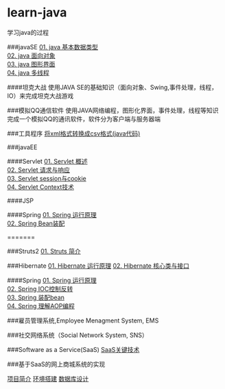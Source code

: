 # learn-java
学习java的过程

###javaSE
[01. java 基本数据类型](javaSE/java_数据类型.md)  
[02. java 面向对象](javaSE/java_面向对象.md)  
[03. java 图形界面](javaSE/java_图形界面.md)  
[04. java 多线程](javaSE/java_多线程.md)  

####坦克大战
使用JAVA SE的基础知识（面向对象、Swing,事件处理，线程，IO）来完成坦克大战游戏


###模拟QQ通信软件
使用JAVA网络编程，图形化界面，事件处理，线程等知识完成一个模拟QQ的通讯软件，软件分为客户端与服务器端

###工具程序
[将xml格式转换成csv格式(java代码)](utils/xml_convert_csv/)


###javaEE

####Servlet
[01. Servlet 概述](javaEE/servlet/servlet.md)  
[02. Servlet 请求与响应](javaEE/servlet/servlet_Request_and_Response.md)  
[03. Servlet session与cookie](javaEE/servlet/Servlet_Session_and_Cookie.md)  
[04. Servlet Context技术](javaEE/servlet/ServletContext.md)

####JSP



####Spring
[01. Spring 运行原理](javaEE/spring/spring简介.md)  
[02. Spring Bean装配](javaEE/spring/装配Bean.md) 

 
=======



###Struts2
[01. Struts 简介](javaEE/struts/Struts2简介.md) 


###Hibernate
[01. Hibernate 运行原理](javaEE/hibernate/Hibernate简介.md) 
[02. Hibernate 核心类与接口](javaEE/hibernate/Hibernate核心类与接口.md)
 

####Spring
[01. Spring 运行原理](javaEE/spring/spring简介.md)  
[02. Spring IOC控制反转](javaEE/spring/IOC控制反转.md)  
[03. Spring 装配bean](javaEE/spring/装配Bean.md)  
[04. Spring 理解AOP编程](javaEE/spring/AOP编程.md)


###雇员管理系统,Employee Menagment System, EMS




###社交网络系统（Social Network System, SNS）



###Software as a Service(SaaS)
[SaaS关键技术](SaaS/SaaS关键技术.md)


###基于SaaS的网上商城系统的实现

[项目简介](saas-shop/项目介绍.md)
[环境搭建](saas-shop/SaaS-Shop环境搭建.md)
[数据库设计](saas-shop/数据库设计.md)










